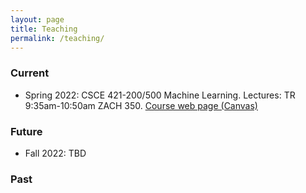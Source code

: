 ```yaml
---
layout: page
title: Teaching
permalink: /teaching/
---
```



### Current

* Spring 2022: CSCE 421-200/500 Machine Learning. Lectures: TR 9:35am-10:50am ZACH 350.  [Course web page (Canvas)](https://canvas.tamu.edu/courses/137553)

### Future

* Fall 2022: TBD

### Past

